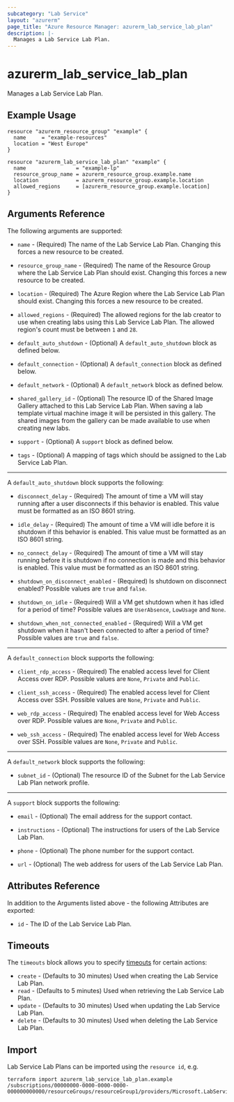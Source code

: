 ```yaml
---
subcategory: "Lab Service"
layout: "azurerm"
page_title: "Azure Resource Manager: azurerm_lab_service_lab_plan"
description: |-
  Manages a Lab Service Lab Plan.
---
```


# azurerm_lab_service_lab_plan

Manages a Lab Service Lab Plan.

## Example Usage

```hcl
resource "azurerm_resource_group" "example" {
  name     = "example-resources"
  location = "West Europe"
}

resource "azurerm_lab_service_lab_plan" "example" {
  name                = "example-lp"
  resource_group_name = azurerm_resource_group.example.name
  location            = azurerm_resource_group.example.location
  allowed_regions     = [azurerm_resource_group.example.location]
}
```

## Arguments Reference

The following arguments are supported:

* `name` - (Required) The name of the Lab Service Lab Plan. Changing this forces a new resource to be created.

* `resource_group_name` - (Required) The name of the Resource Group where the Lab Service Lab Plan should exist. Changing this forces a new resource to be created.

* `location` - (Required) The Azure Region where the Lab Service Lab Plan should exist. Changing this forces a new resource to be created.

* `allowed_regions` - (Required) The allowed regions for the lab creator to use when creating labs using this Lab Service Lab Plan. The allowed region's count must be between `1` and `28`.

* `default_auto_shutdown` - (Optional) A `default_auto_shutdown` block as defined below.

* `default_connection` - (Optional) A `default_connection` block as defined below.

* `default_network` - (Optional) A `default_network` block as defined below.

* `shared_gallery_id` - (Optional) The resource ID of the Shared Image Gallery attached to this Lab Service Lab Plan. When saving a lab template virtual machine image it will be persisted in this gallery. The shared images from the gallery can be made available to use when creating new labs.

* `support` - (Optional) A `support` block as defined below.

* `tags` - (Optional) A mapping of tags which should be assigned to the Lab Service Lab Plan.

---

A `default_auto_shutdown` block supports the following:

* `disconnect_delay` - (Required) The amount of time a VM will stay running after a user disconnects if this behavior is enabled. This value must be formatted as an ISO 8601 string.

* `idle_delay` - (Required) The amount of time a VM will idle before it is shutdown if this behavior is enabled. This value must be formatted as an ISO 8601 string.

* `no_connect_delay` - (Required) The amount of time a VM will stay running before it is shutdown if no connection is made and this behavior is enabled. This value must be formatted as an ISO 8601 string.

* `shutdown_on_disconnect_enabled` - (Required) Is shutdown on disconnect enabled? Possible values are `true` and `false`.

* `shutdown_on_idle` - (Required) Will a VM get shutdown when it has idled for a period of time? Possible values are `UserAbsence`, `LowUsage` and `None`.

* `shutdown_when_not_connected_enabled` - (Required) Will a VM get shutdown when it hasn't been connected to after a period of time? Possible values are `true` and `false`.

---

A `default_connection` block supports the following:

* `client_rdp_access` - (Required) The enabled access level for Client Access over RDP. Possible values are `None`, `Private` and `Public`.

* `client_ssh_access` - (Required) The enabled access level for Client Access over SSH. Possible values are `None`, `Private` and `Public`.

* `web_rdp_access` - (Required) The enabled access level for Web Access over RDP. Possible values are `None`, `Private` and `Public`.

* `web_ssh_access` - (Required) The enabled access level for Web Access over SSH. Possible values are `None`, `Private` and `Public`.

---

A `default_network` block supports the following:

* `subnet_id` - (Optional) The resource ID of the Subnet for the Lab Service Lab Plan network profile.

---

A `support` block supports the following:

* `email` - (Optional) The email address for the support contact.

* `instructions` - (Optional) The instructions for users of the Lab Service Lab Plan.

* `phone` - (Optional) The phone number for the support contact.

* `url` - (Optional) The web address for users of the Lab Service Lab Plan.

## Attributes Reference

In addition to the Arguments listed above - the following Attributes are exported:

* `id` - The ID of the Lab Service Lab Plan.

## Timeouts

The `timeouts` block allows you to specify [timeouts](https://www.terraform.io/docs/configuration/resources.html#timeouts) for certain actions:

* `create` - (Defaults to 30 minutes) Used when creating the Lab Service Lab Plan.
* `read` - (Defaults to 5 minutes) Used when retrieving the Lab Service Lab Plan.
* `update` - (Defaults to 30 minutes) Used when updating the Lab Service Lab Plan.
* `delete` - (Defaults to 30 minutes) Used when deleting the Lab Service Lab Plan.

## Import

Lab Service Lab Plans can be imported using the `resource id`, e.g.

```shell
terraform import azurerm_lab_service_lab_plan.example /subscriptions/00000000-0000-0000-0000-000000000000/resourceGroups/resourceGroup1/providers/Microsoft.LabServices/labPlans/labPlan1
```
